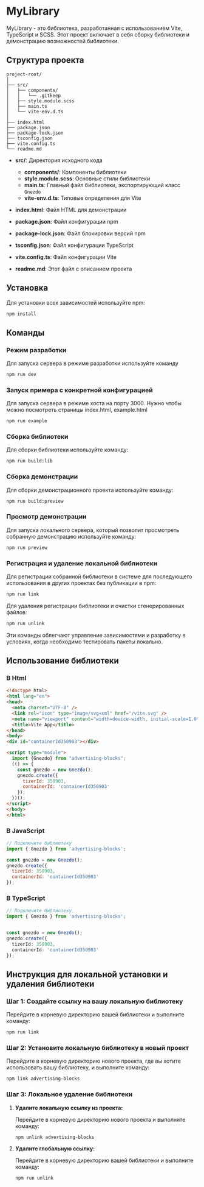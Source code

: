 # MyLibrary

MyLibrary - это библиотека, разработанная с использованием Vite, TypeScript и SCSS. Этот проект включает в себя сборку библиотеки и демонстрацию возможностей библиотеки.

## Структура проекта

```
project-root/
│
├── src/
│   ├── components/
│   │   └── .gitkeep
│   ├── style.module.scss
│   ├── main.ts
│   └── vite-env.d.ts
│
├── index.html
├── package.json
├── package-lock.json
├── tsconfig.json
├── vite.config.ts
└── readme.md
```

- **src/**: Директория исходного кода
    - **components/**: Компоненты библиотеки
    - **style.module.scss**: Основные стили библиотеки
    - **main.ts**: Главный файл библиотеки, экспортирующий класс `Gnezdo`
    - **vite-env.d.ts**: Типовые определения для Vite

- **index.html**: Файл HTML для демонстрации
- **package.json**: Файл конфигурации npm
- **package-lock.json**: Файл блокировки версий npm
- **tsconfig.json**: Файл конфигурации TypeScript
- **vite.config.ts**: Файл конфигурации Vite
- **readme.md**: Этот файл с описанием проекта

## Установка

Для установки всех зависимостей используйте npm:

```bash
npm install
```

## Команды

### Режим разработки

Для запуска сервера в режиме разработки используйте команду

```bash
npm run dev

```

### Запуск примера с конкретной конфигурацией

Для запуска сервера в режиме хоста на порту 3000. Нужно чтобы можно посмотреть страницы index.html, example.html

```bash
npm run example

```

### Сборка библиотеки

Для сборки библиотеки используйте команду:

```bash
npm run build:lib

```

### Сборка демонстрации

Для сборки демонстрационного проекта используйте команду:

```bash
npm run build:preview

```

### Просмотр демонстрации

Для запуска локального сервера, который позволит просмотреть собранную демонстрацию используйте команду:

```bash
npm run preview

```

### Регистрация и удаление локальной библиотеки

Для регистрации собранной библиотеки в системе для последующего использования в других проектах без публикации в npm:

```bash
npm run link

```

Для удаления регистрации библиотеки и очистки сгенерированных файлов:

```bash
npm run unlink

```

Эти команды облегчают управление зависимостями и разработку в условиях, когда необходимо тестировать пакеты локально.

## Использование библиотеки

### В Html

```html
<!doctype html>
<html lang="en">
<head>
  <meta charset="UTF-8" />
  <link rel="icon" type="image/svg+xml" href="/vite.svg" />
  <meta name="viewport" content="width=device-width, initial-scale=1.0" />
  <title>Vite App</title>
</head>
<body>
<div id="containerId350903"></div>

<script type="module">
  import {Gnezdo} from "advertising-blocks";
  (() => {
    const gnezdo = new Gnezdo();
    gnezdo.create({
      tizerId: 350903,
      containerId: 'containerId350903'
    });
  })();
</script>
</body>
</html>

```

### В JavaScript

```javascript
// Подключите библиотеку
import { Gnezdo } from 'advertising-blocks';

const gnezdo = new Gnezdo();
gnezdo.create({
  tizerId: 350903,
  containerId: 'containerId350903'
});

```

### В TypeScript

```typescript
// Подключите библиотеку
import { Gnezdo } from 'advertising-blocks';


const gnezdo = new Gnezdo();
gnezdo.create({
  tizerId: 350903,
  containerId: 'containerId350903'
});
```

## Инструкция для локальной установки и удаления библиотеки

### Шаг 1: Создайте ссылку на вашу локальную библиотеку

Перейдите в корневую директорию вашей библиотеки и выполните команду:

```bash
npm run link
```

### Шаг 2: Установите локальную библиотеку в новый проект

Перейдите в корневую директорию нового проекта, где вы хотите использовать вашу библиотеку, и выполните команду:

```bash
npm link advertising-blocks
```

### Шаг 3: Локальное удаление библиотеки

1. **Удалите локальную ссылку из проекта:**

   Перейдите в корневую директорию нового проекта и выполните команду:

   ```bash
   npm unlink advertising-blocks
   ```

2. **Удалите глобальную ссылку:**

   Перейдите в корневую директорию вашей библиотеки и выполните команду:

   ```bash
   npm run unlink
   ```